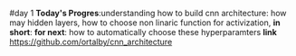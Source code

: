 #day 1
**Today's Progres**:understanding how to build cnn architecture:
how may hidden layers, how to choose non linaric function for activization, 
**in short**:
**for next**:
how to automatically choose these hyperparamters
**link**
https://github.com/ortalby/cnn_architecture
